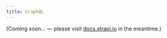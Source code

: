 ```yaml
---
title: GraphQL
---
```


(Coming soon… — please visit [docs.strapi.io](https://docs.strapi.io/developer-docs/latest/plugins/graphql.html) in the meantime.)
